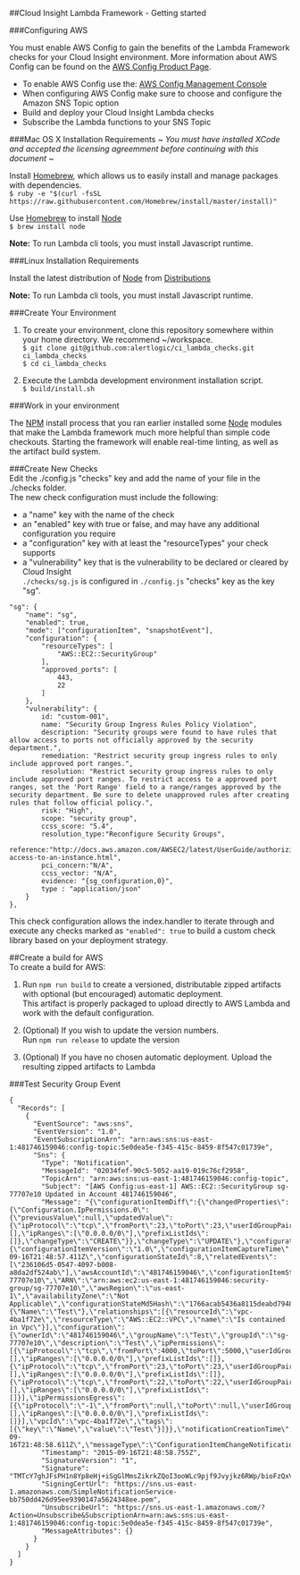 ##Cloud Insight Lambda Framework - Getting started  

###Configuring AWS  

You must enable AWS Config to gain the benefits of the Lambda Framework checks for your Cloud Insight environment.  More information about AWS Config can be found on the [AWS Config Product Page](https://aws.amazon.com/config/).  

- To enable AWS Config use the: [AWS Config Management Console](https://console.aws.amazon.com/config)  
- When configuring AWS Config make sure to choose and configure the Amazon SNS Topic option
- Build and deploy your Cloud Insight Lambda checks
- Subscribe the Lambda functions to your SNS Topic

###Mac OS X  Installation Requirements
*~ You must have installed XCode and accepted the licensing agreemment before continuing with this document ~*  

Install [Homebrew](http://brew.sh/), which allows us to easily install and manage packages with dependencies.  
```$ ruby -e "$(curl -fsSL https://raw.githubusercontent.com/Homebrew/install/master/install)"```  

Use [Homebrew](http://brew.sh/) to install [Node](http://nodejs.org/)  
```$ brew install node```  

**Note:** To run Lambda cli tools, you must install Javascript runtime.  

###Linux Installation Requirements  

Install the latest distribution of [Node](http://nodejs.org/) from [Distributions](https://nodejs.org/dist/v4.1.1/)  

**Note:** To run Lambda cli tools, you must install Javascript runtime.  

###Create Your Environment

1. To create your environment, clone this repository somewhere within your home directory. We recommend ~/workspace.   
```$ git clone git@github.com:alertlogic/ci_lambda_checks.git ci_lambda_checks```  
```$ cd ci_lambda_checks```  

2. Execute the Lambda development environment installation script.  
```$ build/install.sh```  

###Work in your environment   

The [NPM](https://www.npmjs.org/) install process that you ran earlier installed some [Node](http://nodejs.org/) modules that make the Lambda framework much more helpful than simple code checkouts.  Starting the framework will enable real-time linting, as well as the artifact build system.

###Create New Checks  
Edit the ./config.js "checks" key and add the name of your file in the ./checks folder.  
The new check configuration must include the following:  
- a "name" key with the name of the check  
- an "enabled" key with true or false, and may have any additional configuration you require  
- a "configuration" key with at least the "resourceTypes" your check supports  
- a "vulnerability" key that is the vulnerability to be declared or cleared by Cloud Insight  
```./checks/sg.js``` is configured in ```./config.js``` "checks" key as the key "sg".  
```  
"sg": {
    "name": "sg",
    "enabled": true,
    "mode": ["configurationItem", "snapshotEvent"],
    "configuration": {
        "resourceTypes": [
            "AWS::EC2::SecurityGroup"
        ],
        "approved_ports": [
            443,
            22
        ]
    },
    "vulnerability": {
        id: "custom-001",
        name: "Security Group Ingress Rules Policy Violation",
        description: "Security groups were found to have rules that allow access to ports not officially approved by the security department.",
        remediation: "Restrict security group ingress rules to only include approved port ranges.",
        resolution: "Restrict security group ingress rules to only include approved port ranges. To restrict access to a approved port ranges, set the 'Port Range' field to a range/ranges approved by the security department. Be sure to delete unapproved rules after creating rules that follow official policy.",
        risk: "High",
        scope: "security group",
        ccss_score: "5.4",
        resolution_type:"Reconfigure Security Groups",
        reference:"http://docs.aws.amazon.com/AWSEC2/latest/UserGuide/authorizing-access-to-an-instance.html",
        pci_concern:"N/A",
        ccss_vector: "N/A",
        evidence: "{sg_configuration,0}",
        type : "application/json"
    }
},
```  
This check configuration allows the index.handler to iterate through and execute any checks marked as ```"enabled": true``` to build a custom check library based on your deployment strategy.  

##Create a build for AWS  
To create a build for AWS:    
1. Run ```npm run build``` to create a versioned, distributable zipped artifacts with optional (but encouraged) automatic deployment.  
This artifact is properly packaged to upload directly to AWS Lambda and work with the default configuration.  

2. (Optional) If you wish to update the version numbers.  
Run ```npm run release``` to update the version  

3. (Optional) If you have no chosen automatic deployment.
Upload the resulting zipped artifacts to Lambda  

###Test Security Group Event
```
{
  "Records": [
    {
      "EventSource": "aws:sns",
      "EventVersion": "1.0",
      "EventSubscriptionArn": "arn:aws:sns:us-east-1:481746159046:config-topic:5e0dea5e-f345-415c-8459-8f547c01739e",
      "Sns": {
        "Type": "Notification",
        "MessageId": "02034fef-90c5-5052-aa19-019c76cf2958",
        "TopicArn": "arn:aws:sns:us-east-1:481746159046:config-topic",
        "Subject": "[AWS Config:us-east-1] AWS::EC2::SecurityGroup sg-77707e10 Updated in Account 481746159046",
        "Message": "{\"configurationItemDiff\":{\"changedProperties\":{\"Configuration.IpPermissions.0\":{\"previousValue\":null,\"updatedValue\":{\"ipProtocol\":\"tcp\",\"fromPort\":23,\"toPort\":23,\"userIdGroupPairs\":[],\"ipRanges\":[\"0.0.0.0/0\"],\"prefixListIds\":[]},\"changeType\":\"CREATE\"}},\"changeType\":\"UPDATE\"},\"configurationItem\":{\"configurationItemVersion\":\"1.0\",\"configurationItemCaptureTime\":\"2015-09-16T21:48:57.411Z\",\"configurationStateId\":8,\"relatedEvents\":[\"236106d5-0547-4097-b008-a8da2df524ab\"],\"awsAccountId\":\"481746159046\",\"configurationItemStatus\":\"OK\",\"resourceId\":\"sg-77707e10\",\"ARN\":\"arn:aws:ec2:us-east-1:481746159046:security-group/sg-77707e10\",\"awsRegion\":\"us-east-1\",\"availabilityZone\":\"Not Applicable\",\"configurationStateMd5Hash\":\"1766acab5436a8115deabd7948de3eed\",\"resourceType\":\"AWS::EC2::SecurityGroup\",\"resourceCreationTime\":null,\"tags\":{\"Name\":\"Test\"},\"relationships\":[{\"resourceId\":\"vpc-4ba1f72e\",\"resourceType\":\"AWS::EC2::VPC\",\"name\":\"Is contained in Vpc\"}],\"configuration\":{\"ownerId\":\"481746159046\",\"groupName\":\"Test\",\"groupId\":\"sg-77707e10\",\"description\":\"Test\",\"ipPermissions\":[{\"ipProtocol\":\"tcp\",\"fromPort\":4000,\"toPort\":5000,\"userIdGroupPairs\":[],\"ipRanges\":[\"0.0.0.0/0\"],\"prefixListIds\":[]},{\"ipProtocol\":\"tcp\",\"fromPort\":23,\"toPort\":23,\"userIdGroupPairs\":[],\"ipRanges\":[\"0.0.0.0/0\"],\"prefixListIds\":[]},{\"ipProtocol\":\"tcp\",\"fromPort\":22,\"toPort\":22,\"userIdGroupPairs\":[],\"ipRanges\":[\"0.0.0.0/0\"],\"prefixListIds\":[]}],\"ipPermissionsEgress\":[{\"ipProtocol\":\"-1\",\"fromPort\":null,\"toPort\":null,\"userIdGroupPairs\":[],\"ipRanges\":[\"0.0.0.0/0\"],\"prefixListIds\":[]}],\"vpcId\":\"vpc-4ba1f72e\",\"tags\":[{\"key\":\"Name\",\"value\":\"Test\"}]}},\"notificationCreationTime\":\"2015-09-16T21:48:58.611Z\",\"messageType\":\"ConfigurationItemChangeNotification\",\"recordVersion\":\"1.2\"}",
        "Timestamp": "2015-09-16T21:48:58.755Z",
        "SignatureVersion": "1",
        "Signature": "TMTcY7ghJFsPH1n8Yp8eHj+iSgGlMmsZikrkZQoI3ooWLc9pjf9Jvyjkz6RWp/bioFzQxV5AN3FzndPxkZboDSWD9JIWDJmY9Z84Z83rcU6XWUfHYoTjYWsRjvEhM0XP0qUYBYMwv98qRqy24d33XOHqVcGl0A0Vk117pPoIJGfOANQEC9uvBoQR76Q6Eoi+wSMYzLx8AXItJzHRWDp6/76WV9sHh3V1Y+SlENjP0hT8xO3Ov81wPmwpZ//lF355YVXRjBoTtwed1NOVRJ9sea4ONo+7cMUuyXcYTG6lFcQvdm0wHKvf6kaqy3bXxG6UZNE3GNhxWPDGY/iUNVWLQw==",
        "SigningCertUrl": "https://sns.us-east-1.amazonaws.com/SimpleNotificationService-bb750dd426d95ee9390147a5624348ee.pem",
        "UnsubscribeUrl": "https://sns.us-east-1.amazonaws.com/?Action=Unsubscribe&SubscriptionArn=arn:aws:sns:us-east-1:481746159046:config-topic:5e0dea5e-f345-415c-8459-8f547c01739e",
        "MessageAttributes": {}
      }
    }
  ]
}
```
